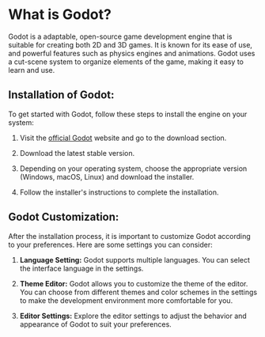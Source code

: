 # What is Godot?

Godot is a adaptable, open-source game development engine that is suitable for creating both 2D and 3D games. It is known for its ease of use, and powerful features such as physics engines and animations. Godot uses a cut-scene system to organize elements of the game, making it easy to learn and use.

## **Installation of Godot:**
To get started with Godot, follow these steps to install the engine on your system:

1. Visit the [official Godot](https://godotengine.org/) website and go to the download section.

2. Download the latest stable version.

3. Depending on your operating system, choose the appropriate version (Windows, macOS, Linux) and download the installer.

4. Follow the installer's instructions to complete the installation.

## **Godot Customization:**
After the installation process, it is important to customize Godot according to your preferences. Here are some settings you can consider:

1. **Language Setting:** Godot supports multiple languages. You can select the interface language in the settings.

2. **Theme Editor:** Godot allows you to customize the theme of the editor. You can choose from different themes and color schemes in the settings to make the development environment more comfortable for you.

3. **Editor Settings:** Explore the editor settings to adjust the behavior and appearance of Godot to suit your preferences.